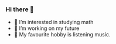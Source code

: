 ### Hi there 👋
- 🌱 I’m interested in studying math
- 👯 I’m working on my future
- 🤔 My favourite hobby is listening music.

<!--
**06zoeyyy/06zoeyyy** is a ✨ _special_ ✨ repository because its `README.md` (this file) appears on your GitHub profile.

Here are some ideas to get you started:


- 🌱 I’m interested in studying math
- 👯 I’m working on my future
- 🤔 My favourite hobby is listening music.
- 😄 Pronouns: ...
- ⚡ Fun fact: ...
-->
